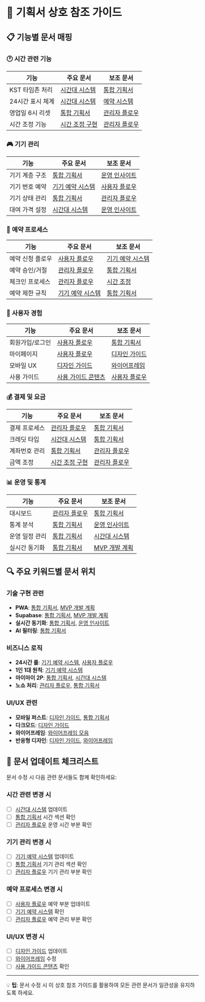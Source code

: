 # 🔗 기획서 상호 참조 가이드

## 📋 기능별 문서 매핑

### 🕐 시간 관련 기능
| 기능 | 주요 문서 | 보조 문서 |
|------|-----------|-----------|
| KST 타임존 처리 | [시간대 시스템](./time_slot_system.md) | [통합 기획서](./complete_specification.md#핵심-특징) |
| 24시간 표시 체계 | [시간대 시스템](./time_slot_system.md#시간-표시-규칙) | [예약 시스템](./device_number_reservation.md) |
| 영업일 6시 리셋 | [통합 기획서](./complete_specification.md) | [관리자 플로우](./admin_flow.md) |
| 시간 조정 기능 | [시간 조정 구현](./time_adjustment_implementation_plan.md) | [관리자 플로우](./admin_flow.md) |

### 🎮 기기 관리
| 기능 | 주요 문서 | 보조 문서 |
|------|-----------|-----------|
| 기기 계층 구조 | [통합 기획서](./complete_specification.md#기기-관리-시스템) | [운영 인사이트](./operation_insights.md) |
| 기기 번호 예약 | [기기 예약 시스템](./device_number_reservation.md) | [사용자 플로우](./user_flow.md) |
| 기기 상태 관리 | [통합 기획서](./complete_specification.md) | [관리자 플로우](./admin_flow.md) |
| 대여 가격 설정 | [시간대 시스템](./time_slot_system.md) | [운영 인사이트](./operation_insights.md) |

### 📅 예약 프로세스
| 기능 | 주요 문서 | 보조 문서 |
|------|-----------|-----------|
| 예약 신청 플로우 | [사용자 플로우](./user_flow.md) | [기기 예약 시스템](./device_number_reservation.md) |
| 예약 승인/거절 | [관리자 플로우](./admin_flow.md) | [통합 기획서](./complete_specification.md) |
| 체크인 프로세스 | [관리자 플로우](./admin_flow.md#체크인-관리-플로우) | [시간 조정](./time_adjustment_implementation_plan.md) |
| 예약 제한 규칙 | [기기 예약 시스템](./device_number_reservation.md#예약-제한-규칙) | [통합 기획서](./complete_specification.md) |

### 👤 사용자 경험
| 기능 | 주요 문서 | 보조 문서 |
|------|-----------|-----------|
| 회원가입/로그인 | [사용자 플로우](./user_flow.md#회원가입-플로우) | [통합 기획서](./complete_specification.md) |
| 마이페이지 | [사용자 플로우](./user_flow.md#마이페이지) | [디자인 가이드](./design_guide.md) |
| 모바일 UX | [디자인 가이드](./design_guide.md) | [와이어프레임](./wireframes_collection.md) |
| 사용 가이드 | [사용 가이드 콘텐츠](./usage_guide_content.md) | [사용자 플로우](./user_flow.md) |

### 💰 결제 및 요금
| 기능 | 주요 문서 | 보조 문서 |
|------|-----------|-----------|
| 결제 프로세스 | [관리자 플로우](./admin_flow.md#체크인-관리-플로우) | [통합 기획서](./complete_specification.md) |
| 크레딧 타입 | [시간대 시스템](./time_slot_system.md#크레딧-타입별-가격-설정) | [통합 기획서](./complete_specification.md) |
| 계좌번호 관리 | [통합 기획서](./complete_specification.md) | [관리자 플로우](./admin_flow.md) |
| 금액 조정 | [시간 조정 구현](./time_adjustment_implementation_plan.md) | [관리자 플로우](./admin_flow.md) |

### 📊 운영 및 통계
| 기능 | 주요 문서 | 보조 문서 |
|------|-----------|-----------|
| 대시보드 | [관리자 플로우](./admin_flow.md#관리자-메인-대시보드) | [통합 기획서](./complete_specification.md) |
| 통계 분석 | [통합 기획서](./complete_specification.md) | [운영 인사이트](./operation_insights.md) |
| 운영 일정 관리 | [통합 기획서](./complete_specification.md#운영-일정-관리) | [시간대 시스템](./time_slot_system.md) |
| 실시간 동기화 | [통합 기획서](./complete_specification.md) | [MVP 개발 계획](./mvp_development_plan.md) |

## 🔍 주요 키워드별 문서 위치

### 기술 구현 관련
- **PWA**: [통합 기획서](./complete_specification.md), [MVP 개발 계획](./mvp_development_plan.md)
- **Supabase**: [통합 기획서](./complete_specification.md#기술-스택), [MVP 개발 계획](./mvp_development_plan.md)
- **실시간 동기화**: [통합 기획서](./complete_specification.md), [운영 인사이트](./operation_insights.md)
- **AI 필터링**: [통합 기획서](./complete_specification.md#핵심-특징)

### 비즈니스 로직
- **24시간 룰**: [기기 예약 시스템](./device_number_reservation.md), [사용자 플로우](./user_flow.md)
- **1인 1대 원칙**: [기기 예약 시스템](./device_number_reservation.md#1인-1대-원칙)
- **마이마이 2P**: [통합 기획서](./complete_specification.md), [시간대 시스템](./time_slot_system.md)
- **노쇼 처리**: [관리자 플로우](./admin_flow.md), [통합 기획서](./complete_specification.md)

### UI/UX 관련
- **모바일 퍼스트**: [디자인 가이드](./design_guide.md), [통합 기획서](./complete_specification.md)
- **다크모드**: [디자인 가이드](./design_guide.md)
- **와이어프레임**: [와이어프레임 모음](./wireframes_collection.md)
- **반응형 디자인**: [디자인 가이드](./design_guide.md), [와이어프레임](./wireframes_collection.md)

## 📝 문서 업데이트 체크리스트

문서 수정 시 다음 관련 문서들도 함께 확인하세요:

### 시간 관련 변경 시
- [ ] [시간대 시스템](./time_slot_system.md) 업데이트
- [ ] [통합 기획서](./complete_specification.md) 시간 섹션 확인
- [ ] [관리자 플로우](./admin_flow.md) 운영 시간 부분 확인

### 기기 관리 변경 시
- [ ] [기기 예약 시스템](./device_number_reservation.md) 업데이트
- [ ] [통합 기획서](./complete_specification.md) 기기 관리 섹션 확인
- [ ] [관리자 플로우](./admin_flow.md) 기기 관리 부분 확인

### 예약 프로세스 변경 시
- [ ] [사용자 플로우](./user_flow.md) 예약 부분 업데이트
- [ ] [기기 예약 시스템](./device_number_reservation.md) 확인
- [ ] [관리자 플로우](./admin_flow.md) 예약 관리 부분 확인

### UI/UX 변경 시
- [ ] [디자인 가이드](./design_guide.md) 업데이트
- [ ] [와이어프레임](./wireframes_collection.md) 수정
- [ ] [사용 가이드 콘텐츠](./usage_guide_content.md) 확인

---

💡 **팁**: 문서 수정 시 이 상호 참조 가이드를 활용하여 모든 관련 문서가 일관성을 유지하도록 하세요.